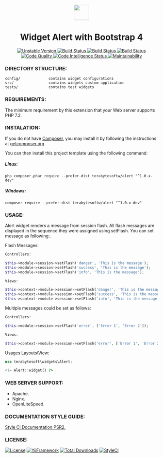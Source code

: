<p align="center">
    <a href="https://github.com/terabytesoft/app-basic" target="_blank">
        <img src="https://lh3.googleusercontent.com/D9TFw1F6ddPuheDc_tpNptTdvTg-FNNpjLSBN14X6Sc-3JDiOxfE67rEh4OZfygonx1tKei2b2DEOHDLjF6T3xl8e-rkEEPZeGqLTWcS_v2cBRlyo0vcZLDHG5ivSDGIWCsenbol=w2400" height="50px;">
    </a>
    <h1 align="center">Widget Alert with Bootstrap 4</h1>
</p>

<p align="center">
    <a href="https://packagist.org/packages/terabytesoftw/widget-alert" target="_blank">
        <img src="https://poser.pugx.org/terabytesoftw/alert/v/unstable" alt="Unstable Version">
    </a>
    <a href="https://travis-ci.org/terabytesoftw/widget-alert" target="_blank">
        <img src="https://travis-ci.org/terabytesoftw/widget-alert.svg?branch=master" alt="Build Status">
    </a>  
    <a href="https://scrutinizer-ci.com/g/terabytesoftw/widget-alert" target="_blank">
        <img src="https://scrutinizer-ci.com/g/terabytesoftw/widget-alert/badges/build.png?b=master" alt="Build Status">
    </a>
    <a href="https://scrutinizer-ci.com/g/terabytesoftw/widget-alert" target="_blank">
        <img src="https://scrutinizer-ci.com/g/terabytesoftw/widget-alert/badges/coverage.png?b=master" alt="Build Status">
    </a>    
    <a href="https://scrutinizer-ci.com/g/terabytesoftw/widget-alert/?branch=master" target="_blank">
     	<img src="https://scrutinizer-ci.com/g/terabytesoftw/widget-alert/badges/quality-score.png?b=master" alt="Code Quality">
    </a>
    <a href="https://scrutinizer-ci.com/code-intelligence" target="_blank">
     	<img src="https://scrutinizer-ci.com/g/terabytesoftw/widget-alert/badges/code-intelligence.svg?b=master" alt="Code Intelligence Status">
    </a>
    <a href="https://codeclimate.com/github/terabytesoftw/widget-alert/maintainability" target="_blank">
        <img src="https://api.codeclimate.com/v1/badges/29e110aa0c3175ebd9f3/maintainability" alt="Maintainability">
    </a>		
</p>

### **DIRECTORY STRUCTURE:**

```
config/             contains widget configurations
src/                contains widgets custom application
tests/              contains test widgets
```

### **REQUIREMENTS:**

The minimum requirement by this extension that your Web server supports PHP 7.2.

### **INSTALATION:**

If you do not have [Composer](http://getcomposer.org/), you may install it by following the instructions
at [getcomposer.org](http://getcomposer.org/doc/00-intro.md#installation-nix).

You can then install this project template using the following command:

##### Linux:

```
php composer.phar require --prefer-dist terabytesoftw/alert "^1.0.x-dev"
```

##### Windows:

```
composer require --prefer-dist terabytesoftw/alert "^1.0.x-dev"
```

### **USAGE:**

Alert widget renders a message from session flash. All flash messages are displayed
 in the sequence they were assigned using setFlash. You can set message as following:.

Flash Messages:

 ```php
Controllers:

$this->module->session->setFlash('danger', 'This is the message');
$this->module->session->setFlash('success', 'This is the message');
$this->module->session->setFlash('info', 'This is the message');

Views:

$this->context->module->session->setFlash('danger', 'This is the message');
$this->context->module->session->setFlash('success', 'This is the message');
$this->context->module->session->setFlash('info', 'This is the message');

```

Multiple messages could be set as follows:

```php
Controllers:

$this->module->session->setFlash('error', ['Error 1', 'Error 2']);

Views:

$this->context->module->session->setFlash('error', ['Error 1', 'Error 2']);
```

Usages Layouts\View:

```php
use terabytesoft\widgets\Alert;

<?= Alert::widget() ?>
```

### **WEB SERVER SUPPORT:**

- Apache.
- Nginx.
- OpenLiteSpeed.

### **DOCUMENTATION STYLE GUIDE:**

[Style CI Documentation PSR2.](https://docs.styleci.io/presets#psr2)

### **LICENSE:**

[![License](https://poser.pugx.org/terabytesoftw/widget-alert/license)](https://packagist.org/packages/terabytesoftw/widget-alert)
[![YiiFramework](https://img.shields.io/badge/Powered_by-Yii_Framework-green.svg?style=flat)](https://www.yiiframework.com/)
[![Total Downloads](https://poser.pugx.org/terabytesoftw/widget-alert/downloads)](https://packagist.org/packages/terabytesoftw/widget-alert)
[![StyleCI](https://github.styleci.io/repos/193534793/shield?branch=master)](https://github.styleci.io/repos/193534793)
